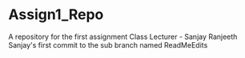 # Assign1_Repo
A repository for the first assignment
Class Lecturer - Sanjay Ranjeeth
Sanjay's first commit to the sub branch named ReadMeEdits
